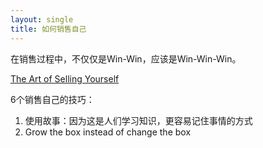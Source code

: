 ```yaml
---
layout: single
title: 如何销售自己
---
```


在销售过程中，不仅仅是Win-Win，应该是Win-Win-Win。

[The Art of Selling Yourself](https://www.youtube.com/watch?v=Sv9XJ_zFMfA)

6个销售自己的技巧：

1. 使用故事：因为这是人们学习知识，更容易记住事情的方式
2. Grow the box instead of change the box


